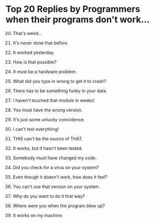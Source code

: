 # Top 20 Replies by Programmers when their programs don't work...

20. That's weird...

19. It's never done that before.

18. It worked yesterday.

17. How is that possible?

16. It must be a hardware problem.

15. What did you type in wrong to get it to crash?

14. There has to be something funky in your data.

13. I haven't touched that module in weeks!

12. You must have the wrong version.

11. It's just some unlucky coincidence.

10. I can't test everything!

9. THIS can't be the source of THAT.

8. It works, but it hasn't been tested.

7. Somebody must have changed my code.

6. Did you check for a virus on your system?

5. Even though it doesn't work, how does it feel?

4. You can't use that version on your system.

3. Why do you want to do it that way?

2. Where were you when the program blew up?

1. It works on my machine.
